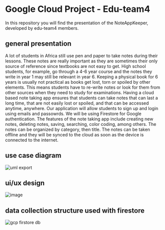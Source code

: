 # Google Cloud Project - Edu-team4
In this repository you will find the presentation of the NoteAppKeeper, developed by edu-team4 members.
## general presentation
A lot of students in Africa still use pen and paper to take notes during their lessons. These notes are really important as they are sometimes their only source of reference since textbooks are not easy to get. High school students, for example, go through a 4-6 year course and the notes they write in year 1 may still be relevant in year 6. Keeping a physical book for 6 years is usually not practical as books get lost, torn or spoiled by other elements. This means students have to re-write notes or look for them from other sources when they need to study for examinations. Having a cloud based note taking app ensures that students can take notes that can last a long time, that are not easily lost or spoiled, and that can be accessed anytime, anywhere. Our application will allow students to sign up and login using emails and passowrds. We will be using Firestore for Google authentication. The features of the note taking app include creating new notes, deleting notes, saving, searching, color coding, among others. The notes can be organized by category, then title. The notes can be taken offline and they will be synced to the cloud as soon as the device is connected to the internet.
## use case diagram
![uml export](https://user-images.githubusercontent.com/16847352/203376873-cab7284d-a786-4556-8c41-73a282aa423c.png)
## ui/ux design
![image](https://user-images.githubusercontent.com/48379399/202011819-f2ba1b9a-ed7b-4057-896d-55aca9cadfe7.png)
## data collection structure used with firestore
<img alt="gcp firstore db" src="https://user-images.githubusercontent.com/16847352/203385829-e1a258d8-ffbd-4588-95ad-d8e27f7e7dd9.png">





